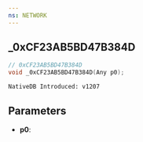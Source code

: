 ```yaml
---
ns: NETWORK
---
```

## _0xCF23AB5BD47B384D

```c
// 0xCF23AB5BD47B384D
void _0xCF23AB5BD47B384D(Any p0);
```

```
NativeDB Introduced: v1207
```

## Parameters
* **p0**:
